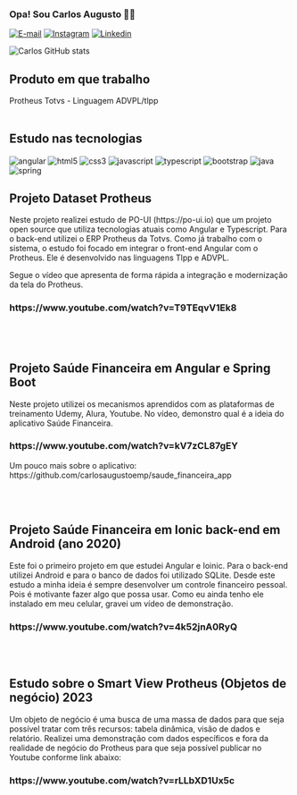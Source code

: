 

### Opa! Sou Carlos Augusto 🧔🏻

[![E-mail](	https://img.shields.io/badge/Gmail-D14836?style=for-the-badge&logo=gmail&logoColor=white)](carlosaugustoemp@gmail.com)
[![Instagram](	https://img.shields.io/badge/Instagram-E4405F?style=for-the-badge&logo=instagram&logoColor=white)](https://www.instagram.com/carlosaugto/)
[![Linkedin](	https://img.shields.io/badge/LinkedIn-0077B5?style=for-the-badge&logo=linkedin&logoColor=white)](https://www.linkedin.com/in/carlos-augusto-pereira-7a821547/)

![Carlos GitHub stats](https://github-readme-stats.vercel.app/api?username=carlosaugustoemp&show_icons=true&theme=dracula)

## Produto em que trabalho

<div style="display: inline_block">
Protheus Totvs - Linguagem ADVPL/tlpp
</div>
<br/>


## Estudo nas tecnologias

<div style="display: inline_block">
<img align="center" alt="angular" src="https://img.shields.io/badge/Angular-DD0031?style=for-the-badge&logo=angular&logoColor=white" />
<img align="center" alt="html5" src="https://img.shields.io/badge/HTML5-E34F26?style=for-the-badge&logo=html5&logoColor=white" />
<img align="center" alt="css3" src="https://img.shields.io/badge/CSS3-1572B6?style=for-the-badge&logo=css3&logoColor=white" />
<img align="center" alt="javascript" src="https://img.shields.io/badge/JavaScript-F7DF1E?style=for-the-badge&logo=javascript&logoColor=black" />
<img align="center" alt="typescript" src="https://img.shields.io/badge/TypeScript-007ACC?style=for-the-badge&logo=typescript&logoColor=white" />
<img align="center" alt="bootstrap" src="https://img.shields.io/badge/Bootstrap-563D7C?style=for-the-badge&logo=bootstrap&logoColor=white" />
<img align="center" alt="java" src="https://img.shields.io/badge/Java-ED8B00?style=for-the-badge&logo=openjdk&logoColor=white" />
<img align="center" alt="spring" src="https://img.shields.io/badge/Spring-6DB33F?style=for-the-badge&logo=spring&logoColor=white" />
</div>

<h2>Projeto Dataset Protheus</h2>
<p>Neste projeto realizei estudo de PO-UI (https://po-ui.io) que um projeto open source que utiliza tecnologias atuais como Angular e Typescript. Para o back-end utilizei o ERP Protheus da Totvs. Como já trabalho com o sistema, o estudo foi focado em integrar o front-end Angular com o Protheus. Ele é desenvolvido nas linguagens Tlpp e ADVPL.</p>
Segue o vídeo que apresenta de forma rápida a integração e modernização da tela do Protheus.
<h3>https://www.youtube.com/watch?v=T9TEqvV1Ek8

<br/><br/>
<h2>Projeto Saúde Financeira em Angular e Spring Boot</h2>
<p>Neste projeto utilizei os mecanismos aprendidos com as plataformas de treinamento Udemy, Alura, Youtube. No vídeo, demonstro qual é a ideia do aplicativo Saúde Financeira.</p>
<h3>https://www.youtube.com/watch?v=kV7zCL87gEY</h3>
Um pouco mais sobre o aplicativo: https://github.com/carlosaugustoemp/saude_financeira_app

<br/><br/>
<h2>Projeto Saúde Financeira em Ionic back-end em Android (ano 2020)</h2>
<p>Este foi o primeiro projeto em que estudei Angular e Ioinic. Para o back-end utilizei Android e para o banco de dados foi utilizado SQLite. Desde este estudo a minha ideia é sempre desenvolver um controle financeiro pessoal. Pois é motivante fazer algo que possa usar. Como eu ainda tenho ele instalado em meu celular, gravei um vídeo de demonstração.</p>
<h3>https://www.youtube.com/watch?v=4k52jnA0RyQ</h3>

<br/><br/>
<h2>Estudo sobre o Smart View Protheus (Objetos de negócio) 2023</h2>
<p>Um objeto de negócio é uma busca de uma massa de dados para que seja possível tratar com três recursos: tabela dinâmica, visão de dados e relatório. Realizei uma demonstração com dados específicos e fora da realidade de negócio do Protheus para que seja possível publicar no Youtube conforme link abaixo:</p>
<h3>https://www.youtube.com/watch?v=rLLbXD1Ux5c</h3>
